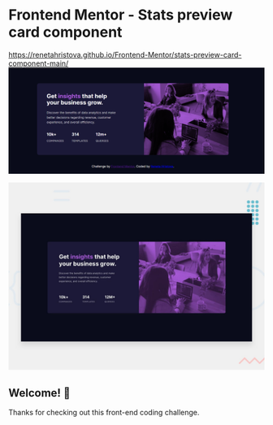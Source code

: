 # Frontend Mentor - Stats preview card component

https://renetahristova.github.io/Frontend-Mentor/stats-preview-card-component-main/
![](./images/screenshot.png)

![Design preview for the Stats preview card component coding challenge](./design/desktop-preview.jpg)

## Welcome! 👋

Thanks for checking out this front-end coding challenge.

